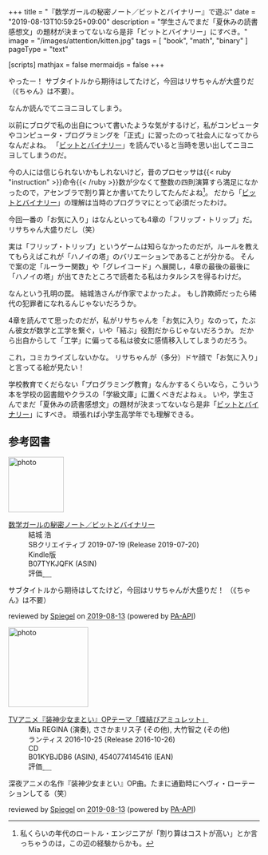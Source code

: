+++
title = "『数学ガールの秘密ノート／ビットとバイナリー』で遊ぶ"
date =  "2019-08-13T10:59:25+09:00"
description = "学生さんでまだ「夏休みの読書感想文」の題材が決まってないなら是非「ビットとバイナリー」にすべき。"
image = "/images/attention/kitten.jpg"
tags = [ "book", "math", "binary" ]
pageType = "text"

[scripts]
  mathjax = false
  mermaidjs = false
+++

やったー！ サブタイトルから期待はしてたけど，今回はリサちゃんが大盛りだ（《ちゃん》は不要）。

なんか読んでてニヨニヨしてしまう。

以前にブログで私の出自について書いたような気がするけど，私がコンピュータやコンピュータ・プログラミングを「正式」に習ったのって社会人になってからなんだよね。
「[ビットとバイナリー]」を読んでいると当時を思い出してニヨニヨしてしまうのだ。

今の人には信じられないかもしれないけど，昔のプロセッサは{{< ruby "instruction" >}}命令{{< /ruby >}}数が少なくて整数の四則演算すら満足になかったので，アセンブラで割り算とか書いてたりしてたんだよね[^s1]。
だから「[ビットとバイナリー]」の理解は当時のプログラマにとって必須だったわけ。

[^s1]: 私くらいの年代のロートル・エンジニアが「割り算はコストが高い」とか言っちゃうのは，この辺の経験からかも。

今回一番の「お気に入り」はなんといっても4章の「フリップ・トリップ」だ。
リサちゃん大盛りだし（笑）

実は「フリップ・トリップ」というゲームは知らなかったのだが，ルールを教えてもらえばこれが「ハノイの塔」のバリエーションであることが分かる。
そんで案の定「ルーラー関数」や「グレイコード」へ展開し，4章の最後の最後に「ハノイの塔」が出てきたところで読者たる私はカタルシスを得るわけだ。

なんという孔明の罠。
結城浩さんが作家でよかったよ。
もし詐欺師だったら稀代の犯罪者になれるんじゃないだろうか。

4章を読んでて思ったのだが，私がリサちゃんを「お気に入り」なのって，たぶん彼女が数学と工学を繋ぐ，いや「結ぶ」役割だからじゃないだろうか。
だから出自からして「工学」に偏ってる私は彼女に感情移入してしまうのだろう。

これ，コミカライズしないかな。
リサちゃんが（多分）ドヤ顔で「お気に入り」と言ってる絵が見たい！

学校教育でくだらない「プログラミング教育」なんかするくらいなら，こういう本を学校の図書館やクラスの「学級文庫」に置くべきだよねぇ。
いや，学生さんでまだ「夏休みの読書感想文」の題材が決まってないなら是非「[ビットとバイナリー]」にすべき。
頑張れば小学生高学年でも理解できる。

[ビットとバイナリー]: https://www.amazon.co.jp/exec/obidos/ASIN/B07TYKJQFK/baldandersinf-22/ "数学ガールの秘密ノート／ビットとバイナリー | 結城 浩 | 数学 | Kindleストア | Amazon"

## 参考図書

<div class="hreview">
  <div class="photo"><a class="item url" href="https://www.amazon.co.jp/%E6%95%B0%E5%AD%A6%E3%82%AC%E3%83%BC%E3%83%AB%E3%81%AE%E7%A7%98%E5%AF%86%E3%83%8E%E3%83%BC%E3%83%88%EF%BC%8F%E3%83%93%E3%83%83%E3%83%88%E3%81%A8%E3%83%90%E3%82%A4%E3%83%8A%E3%83%AA%E3%83%BC-%E7%B5%90%E5%9F%8E-%E6%B5%A9-ebook/dp/B07TYKJQFK?SubscriptionId=AKIAJYVUJ3DMTLAECTHA&tag=baldandersinf-22&linkCode=xm2&camp=2025&creative=165953&creativeASIN=B07TYKJQFK"><img src="https://images-fe.ssl-images-amazon.com/images/I/41Q0Hyr8g3L._SL160_.jpg" width="111" alt="photo"></a></div>
  <dl class="fn">
    <dt><a href="https://www.amazon.co.jp/%E6%95%B0%E5%AD%A6%E3%82%AC%E3%83%BC%E3%83%AB%E3%81%AE%E7%A7%98%E5%AF%86%E3%83%8E%E3%83%BC%E3%83%88%EF%BC%8F%E3%83%93%E3%83%83%E3%83%88%E3%81%A8%E3%83%90%E3%82%A4%E3%83%8A%E3%83%AA%E3%83%BC-%E7%B5%90%E5%9F%8E-%E6%B5%A9-ebook/dp/B07TYKJQFK?SubscriptionId=AKIAJYVUJ3DMTLAECTHA&tag=baldandersinf-22&linkCode=xm2&camp=2025&creative=165953&creativeASIN=B07TYKJQFK">数学ガールの秘密ノート／ビットとバイナリー</a></dt>
    <dd>結城 浩</dd>
    <dd>SBクリエイティブ 2019-07-19 (Release 2019-07-20)</dd>
    <dd>Kindle版</dd>
    <dd>B07TYKJQFK (ASIN)</dd>
    <dd>評価<abbr class="rating fa-sm" title="5">&nbsp;<i class="fas fa-star"></i>&nbsp;<i class="fas fa-star"></i>&nbsp;<i class="fas fa-star"></i>&nbsp;<i class="fas fa-star"></i>&nbsp;<i class="fas fa-star"></i></abbr></dd>
  </dl>
  <p class="description">サブタイトルから期待はしてたけど，今回はリサちゃんが大盛りだ！ （《ちゃん》は不要）</p>
  <p class="powered-by">reviewed by <a href='#maker' class='reviewer'>Spiegel</a> on <abbr class="dtreviewed" title="2019-08-13">2019-08-13</abbr> (powered by <a href="https://affiliate.amazon.co.jp/assoc_credentials/home">PA-API</a>)</p>
</div>

<div class="hreview">
  <div class="photo"><a class="item url" href="https://www.amazon.co.jp/TV%E3%82%A2%E3%83%8B%E3%83%A1%E3%80%8E%E8%A3%85%E7%A5%9E%E5%B0%91%E5%A5%B3%E3%81%BE%E3%81%A8%E3%81%84%E3%80%8FOP%E3%83%86%E3%83%BC%E3%83%9E%E3%80%8C%E8%9D%B6%E7%B5%90%E3%81%B3%E3%82%A2%E3%83%9F%E3%83%A5%E3%83%AC%E3%83%83%E3%83%88%E3%80%8D-Mia-REGINA/dp/B01KYBJDB6?SubscriptionId=AKIAJYVUJ3DMTLAECTHA&tag=baldandersinf-22&linkCode=xm2&camp=2025&creative=165953&creativeASIN=B01KYBJDB6"><img src="https://images-fe.ssl-images-amazon.com/images/I/51heNY0-b2L._SL160_.jpg" width="160" alt="photo"></a></div>
  <dl class="fn">
    <dt><a href="https://www.amazon.co.jp/TV%E3%82%A2%E3%83%8B%E3%83%A1%E3%80%8E%E8%A3%85%E7%A5%9E%E5%B0%91%E5%A5%B3%E3%81%BE%E3%81%A8%E3%81%84%E3%80%8FOP%E3%83%86%E3%83%BC%E3%83%9E%E3%80%8C%E8%9D%B6%E7%B5%90%E3%81%B3%E3%82%A2%E3%83%9F%E3%83%A5%E3%83%AC%E3%83%83%E3%83%88%E3%80%8D-Mia-REGINA/dp/B01KYBJDB6?SubscriptionId=AKIAJYVUJ3DMTLAECTHA&tag=baldandersinf-22&linkCode=xm2&camp=2025&creative=165953&creativeASIN=B01KYBJDB6">TVアニメ『装神少女まとい』OPテーマ「蝶結びアミュレット」</a></dt>
    <dd>Mia REGINA (演奏), ささかまリス子 (その他), 大竹智之 (その他)</dd>
    <dd>ランティス 2016-10-25 (Release 2016-10-26)</dd>
    <dd>CD</dd>
    <dd>B01KYBJDB6 (ASIN), 4540774145416 (EAN)</dd>
    <dd>評価<abbr class="rating fa-sm" title="5">&nbsp;<i class="fas fa-star"></i>&nbsp;<i class="fas fa-star"></i>&nbsp;<i class="fas fa-star"></i>&nbsp;<i class="fas fa-star"></i>&nbsp;<i class="fas fa-star"></i></abbr></dd>
  </dl>
  <p class="description">深夜アニメの名作『装神少女まとい』OP曲。たまに通勤時にヘヴィ・ローテーションしてる（笑）</p>
  <p class="powered-by">reviewed by <a href='#maker' class='reviewer'>Spiegel</a> on <abbr class="dtreviewed" title="2019-08-13">2019-08-13</abbr> (powered by <a href="https://affiliate.amazon.co.jp/assoc_credentials/home">PA-API</a>)</p>
</div>
